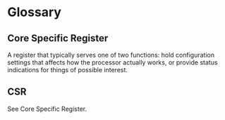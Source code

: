 # Glossary

## Core Specific Register

A register that typically serves one of two functions: hold configuration settings that affects how the processor actually works, or provide status indications for things of possible interest.

## CSR

See Core Specific Register.

